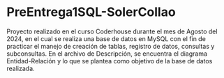 # PreEntrega1SQL-SolerCollao

Proyecto realizado en el curso Coderhouse durante el mes de Agosto del 2024, en el cual se realiza una base de datos en MySQL con el fin de practicar el manejo de creación de tablas, registro de datos, consultas y subconsultas.
En el archivo de Descripción, se encuentra el diagrama Entidad-Relación y lo que se plantea como objetivo de la base de datos realizada.
